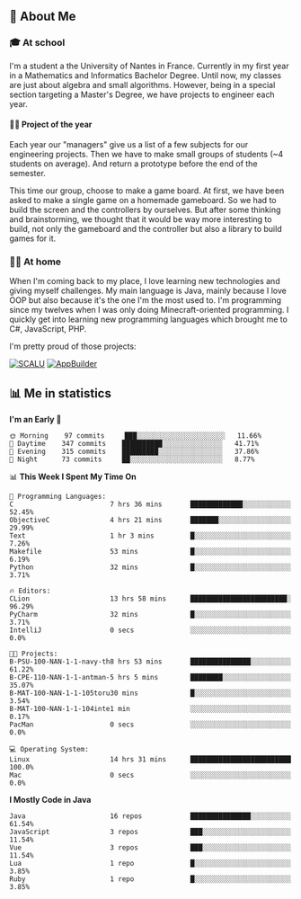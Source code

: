 ## 👀 About Me

### 🎓 At school

I'm a student a the University of Nantes in France. Currently in my first year in a Mathematics and Informatics Bachelor Degree. Until now, my classes are just about algebra and small algorithms. However, being in a special section targeting a Master's Degree, we have projects to engineer each year. 

#### 🔧🔬 Project of the year

Each year our "managers" give us a list of a few subjects for our engineering projects. Then we have to make small groups of students (~4 students on average). And return a prototype before the end of the semester.

This time our group, choose to make a game board. At first, we have been asked to make a single game on a homemade gameboard. So we had to build the screen and the controllers by ourselves. 
But after some thinking and brainstorming, we thought that it would be way more interesting to build, not only the gameboard and the controller but also a library to build games for it.

### 👨‍💻 At home

When I'm coming back to my place, I love learning new technologies and giving myself challenges. My main language is Java, mainly because I love OOP but also because it's the one I'm the most used to. I'm programming since my twelves when I was only doing Minecraft-oriented programming.  I quickly get into learning new programming languages which brought me to C#, JavaScript, PHP. 

I'm pretty proud of those projects:

[![SCALU](https://github-readme-stats.vercel.app/api/pin?username=renardfute&repo=SCALU)](https://github.com/renardfute/scalu)
[![AppBuilder](https://github-readme-stats.vercel.app/api/pin?username=pulsedev2&repo=AppBuilder)](https://github.com/pulsedev2/AppBuilder)

## 📊 Me in statistics
<!--START_SECTION:waka-->
**I'm an Early 🐤** 

```text
🌞 Morning    97 commits     ███░░░░░░░░░░░░░░░░░░░░░░   11.66% 
🌆 Daytime    347 commits    ██████████░░░░░░░░░░░░░░░   41.71% 
🌃 Evening    315 commits    █████████░░░░░░░░░░░░░░░░   37.86% 
🌙 Night      73 commits     ██░░░░░░░░░░░░░░░░░░░░░░░   8.77%

```


📊 **This Week I Spent My Time On** 

```text
💬 Programming Languages: 
C                        7 hrs 36 mins       █████████████░░░░░░░░░░░░   52.45% 
ObjectiveC               4 hrs 21 mins       ███████░░░░░░░░░░░░░░░░░░   29.99% 
Text                     1 hr 3 mins         █░░░░░░░░░░░░░░░░░░░░░░░░   7.26% 
Makefile                 53 mins             █░░░░░░░░░░░░░░░░░░░░░░░░   6.19% 
Python                   32 mins             █░░░░░░░░░░░░░░░░░░░░░░░░   3.71%

🔥 Editors: 
CLion                    13 hrs 58 mins      ████████████████████████░   96.29% 
PyCharm                  32 mins             █░░░░░░░░░░░░░░░░░░░░░░░░   3.71% 
IntelliJ                 0 secs              ░░░░░░░░░░░░░░░░░░░░░░░░░   0.0%

🐱‍💻 Projects: 
B-PSU-100-NAN-1-1-navy-th8 hrs 53 mins       ███████████████░░░░░░░░░░   61.22% 
B-CPE-110-NAN-1-1-antman-5 hrs 5 mins        ████████░░░░░░░░░░░░░░░░░   35.07% 
B-MAT-100-NAN-1-1-105toru30 mins             █░░░░░░░░░░░░░░░░░░░░░░░░   3.54% 
B-MAT-100-NAN-1-1-104inte1 min               ░░░░░░░░░░░░░░░░░░░░░░░░░   0.17% 
PacMan                   0 secs              ░░░░░░░░░░░░░░░░░░░░░░░░░   0.0%

💻 Operating System: 
Linux                    14 hrs 31 mins      █████████████████████████   100.0% 
Mac                      0 secs              ░░░░░░░░░░░░░░░░░░░░░░░░░   0.0%

```

**I Mostly Code in Java** 

```text
Java                     16 repos            ███████████████░░░░░░░░░░   61.54% 
JavaScript               3 repos             ███░░░░░░░░░░░░░░░░░░░░░░   11.54% 
Vue                      3 repos             ███░░░░░░░░░░░░░░░░░░░░░░   11.54% 
Lua                      1 repo              █░░░░░░░░░░░░░░░░░░░░░░░░   3.85% 
Ruby                     1 repo              █░░░░░░░░░░░░░░░░░░░░░░░░   3.85%

```



<!--END_SECTION:waka-->
